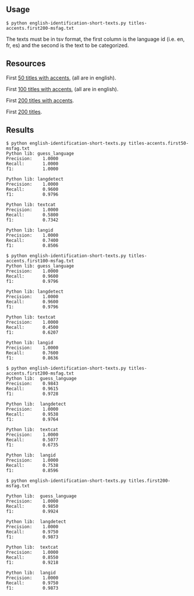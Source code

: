 ## Usage 

```
$ python english-identification-short-texts.py titles-accents.first200-msfag.txt
```

The texts must be in tsv format, the first column is the language id (i.e. en, fr, es) and the second is the text to be categorized.

## Resources 

First [50 titles with accents](https://data.totum.one/resources/titles-accents.first50-msfag.txt), (all are in english).

First [100 titles with accents](https://data.totum.one/resources/titles-accents.first100-msfag.txt), (all are in english).

First [200 titles with accents](https://data.totum.one/resources/titles-accents.first200-msfag.txt).

First [200 titles](https://data.totum.one/resources/titles.first200-msfag.txt).

## Results 

```
$ python english-identification-short-texts.py titles-accents.first50-msfag.txt 
Python lib: guess_language
Precision:    1.0000
Recall:       1.0000
f1:           1.0000

Python lib: langdetect
Precision:    1.0000
Recall:       0.9600
f1:           0.9796

Python lib: textcat
Precision:    1.0000
Recall:       0.5800
f1:           0.7342

Python lib: langid
Precision:    1.0000
Recall:       0.7400
f1:           0.8506
```

```
$ python english-identification-short-texts.py titles-accents.first100-msfag.txt 
Python lib: guess_language
Precision:    1.0000
Recall:       0.9600
f1:           0.9796

Python lib: langdetect
Precision:    1.0000
Recall:       0.9600
f1:           0.9796

Python lib: textcat
Precision:    1.0000
Recall:       0.4500
f1:           0.6207

Python lib: langid
Precision:    1.0000
Recall:       0.7600
f1:           0.8636
```

```
$ python english-identification-short-texts.py titles-accents.first200-msfag.txt 
Python lib:  guess_language
Precision:    0.9843
Recall:       0.9615
f1:           0.9728

Python lib:  langdetect
Precision:    1.0000
Recall:       0.9538
f1:           0.9764

Python lib:  textcat
Precision:    1.0000
Recall:       0.5077
f1:           0.6735

Python lib:  langid
Precision:    1.0000
Recall:       0.7538
f1:           0.8596
```

```
$ python english-identification-short-texts.py titles.first200-msfag.txt 

Python lib:  guess_language
Precision:    1.0000
Recall:       0.9850
f1:           0.9924

Python lib:  langdetect
Precision:    1.0000
Recall:       0.9750
f1:           0.9873

Python lib:  textcat
Precision:    1.0000
Recall:       0.8550
f1:           0.9218

Python lib:  langid
Precision:    1.0000
Recall:       0.9750
f1:           0.9873
```

